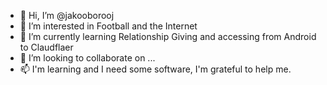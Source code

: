 - 👋 Hi, I’m @jakooborooj
- 👀 I’m interested in Football and the Internet
- 🌱 I’m currently learning Relationship Giving and accessing from Android to Claudflaer
- 💞️ I’m looking to collaborate on ...
- 📫 I'm learning and I need some software, I'm grateful to help me.

<!---
jakooborooj/jakooborooj is a ✨ special ✨ repository because its `README.md` (this file) appears on your GitHub profile.
You can click the Preview link to take a look at your changes.
--->
